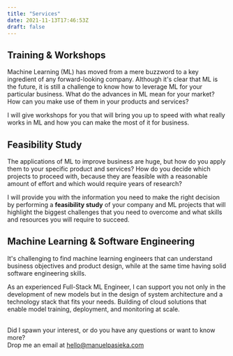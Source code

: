 ```yaml
---
title: "Services"
date: 2021-11-13T17:46:53Z
draft: false 
---
```


## Training & Workshops
Machine Learning (ML) has moved from a mere buzzword to a key ingredient of any forward-looking company. Although it's clear that ML is the future, it is still a challenge to know how to leverage ML for your particular business. What do the advances in ML mean for your market? How can you make use of them in your products and services?

I will give workshops for you that will bring you up to speed with what really works in ML and how you can make the most of it for business.

## Feasibility Study
The applications of ML to improve business are huge, but how do you apply them to your specific product and services? How do you decide which projects to proceed with, because they are feasible with a reasonable amount of effort and which would require years of research?

I will provide you with the information you need to make the right decision by performing a **feasibility study** of your company and ML projects that will highlight the biggest challenges that you need to overcome and what skills and resources you will require to succeed.

## Machine Learning & Software Engineering
It's challenging to find machine learning engineers that can understand business objectives and product design, while at the same time having solid software engineering skills.

As an experienced Full-Stack ML Engineer, I can support you not only in the development of new models but in the design of system architecture and a technology stack that fits your needs. Building of cloud solutions that enable model training, deployment, and monitoring at scale.

\
Did I spawn your interest, or do you have any questions or want to know more?\
Drop me an email at hello@manuelpasieka.com